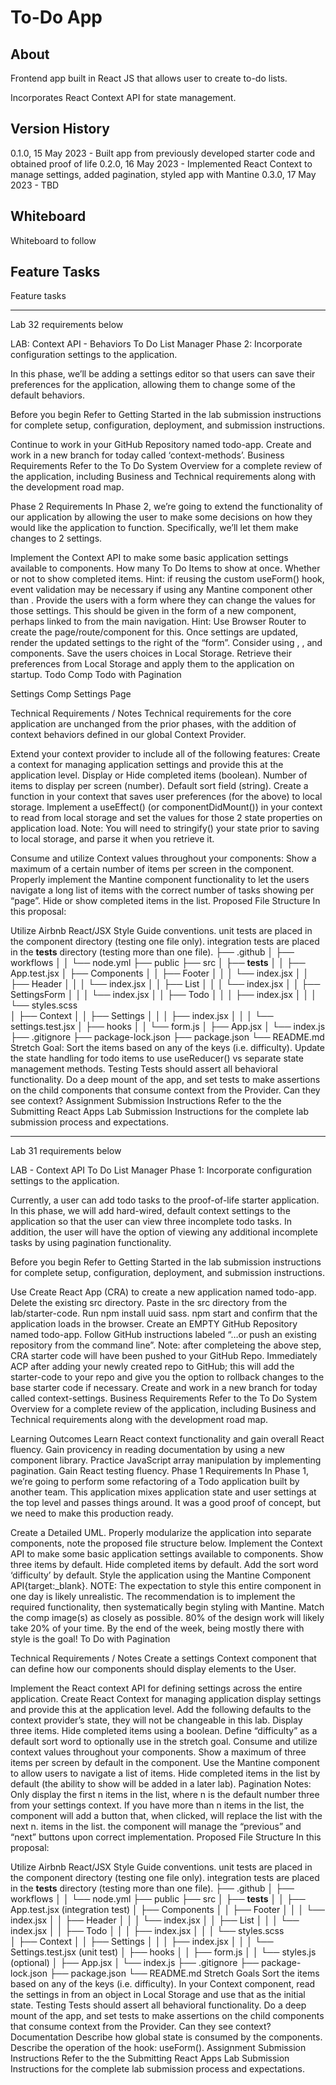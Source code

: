 # To-Do App

## About

Frontend app built in React JS that allows user to create to-do lists.

Incorporates React Context API for state management.

## Version History

0.1.0, 15 May 2023 - Built app from previously developed starter code and obtained proof of life
0.2.0, 16 May 2023 - Implemented React Context to manage settings, added pagination, styled app with Mantine
0.3.0, 17 May 2023 - TBD

## Whiteboard

Whiteboard to follow

## Feature Tasks

Feature tasks 




------------
Lab 32 requirements below

LAB: Context API - Behaviors
To Do List Manager Phase 2: Incorporate configuration settings to the application.

In this phase, we’ll be adding a settings editor so that users can save their preferences for the application, allowing them to change some of the default behaviors.

Before you begin
Refer to Getting Started in the lab submission instructions for complete setup, configuration, deployment, and submission instructions.

Continue to work in your GitHub Repository named todo-app.
Create and work in a new branch for today called ‘context-methods’.
Business Requirements
Refer to the To Do System Overview for a complete review of the application, including Business and Technical requirements along with the development road map.

Phase 2 Requirements
In Phase 2, we’re going to extend the functionality of our application by allowing the user to make some decisions on how they would like the application to function. Specifically, we’ll let them make changes to 2 settings.

Implement the Context API to make some basic application settings available to components.
How many To Do Items to show at once.
Whether or not to show completed items.
Hint: if reusing the custom useForm() hook, event validation may be necessary if using any Mantine component other than <TextInput />.
Provide the users with a form where they can change the values for those settings.
This should be given in the form of a new component, perhaps linked to from the main navigation.
Hint: Use Browser Router to create the page/route/component for this.
Once settings are updated, render the updated settings to the right of the “form”. Consider using <Grid />, <Card />, and <When /> components.
Save the users choices in Local Storage.
Retrieve their preferences from Local Storage and apply them to the application on startup.
Todo Comp
Todo with Pagination

Settings Comp
Settings Page

Technical Requirements / Notes
Technical requirements for the core application are unchanged from the prior phases, with the addition of context behaviors defined in our global Context Provider.

Extend your context provider to include all of the following features:
Create a context for managing application settings and provide this at the application level.
Display or Hide completed items (boolean).
Number of items to display per screen (number).
Default sort field (string).
Create a function in your context that saves user preferences (for the above) to local storage.
Implement a useEffect() (or componentDidMount()) in your context to read from local storage and set the values for those 2 state properties on application load.
Note: You will need to stringify() your state prior to saving to local storage, and parse it when you retrieve it.

Consume and utilize Context values throughout your components:
Show a maximum of a certain number of items per screen in the <List /> component.
Properly implement the Mantine <Pagination /> component functionality to let the users navigate a long list of items with the correct number of tasks showing per “page”.
Hide or show completed items in the list.
Proposed File Structure
In this proposal:

Utilize Airbnb React/JSX Style Guide conventions.
unit tests are placed in the component directory (testing one file only).
integration tests are placed in the __tests__ directory (testing more than one file).
├── .github
│   ├── workflows
│   │   └── node.yml
├── public
├── src
│   ├── __tests__
│   │   ├── App.test.jsx
│   ├── Components
│   │   ├── Footer
│   │   │   └── index.jsx
│   │   ├── Header
│   │   │   └── index.jsx
│   │   ├── List
│   │   │   └── index.jsx
│   │   ├── SettingsForm
│   │   │   └── index.jsx
│   │   ├── Todo
│   │   │   ├── index.jsx
│   │   │   └── styles.scss  
│   ├── Context
│   │   ├── Settings
│   │   │   ├── index.jsx
│   │   │   └── settings.test.jsx
│   ├── hooks
│   │   └── form.js
│   ├── App.jsx
│   └── index.js
├── .gitignore
├── package-lock.json
├── package.json
└── README.md
Stretch Goal:
Sort the items based on any of the keys (i.e. difficulty).
Update the state handling for todo items to use useReducer() vs separate state management methods.
Testing
Tests should assert all behavioral functionality.
Do a deep mount of the app, and set tests to make assertions on the child components that consume context from the Provider.
Can they see context?
Assignment Submission Instructions
Refer to the the Submitting React Apps Lab Submission Instructions for the complete lab submission process and expectations.

------------
Lab 31 requirements below

LAB - Context API
To Do List Manager Phase 1: Incorporate configuration settings to the application.

Currently, a user can add todo tasks to the proof-of-life starter application. In this phase, we will add hard-wired, default context settings to the application so that the user can view three incomplete todo tasks. In addition, the user will have the option of viewing any additional incomplete tasks by using pagination functionality.

Before you begin
Refer to Getting Started in the lab submission instructions for complete setup, configuration, deployment, and submission instructions.

Use Create React App (CRA) to create a new application named todo-app.
Delete the existing src directory.
Paste in the src directory from the lab/starter-code.
Run npm install uuid sass.
npm start and confirm that the application loads in the browser.
Create an EMPTY GitHub Repository named todo-app.
Follow GitHub instructions labeled “…or push an existing repository from the command line”.
Note: after completeing the above step, CRA starter code will have been pushed to your GitHub Repo.
Immediately ACP after adding your newly created repo to GitHub; this will add the starter-code to your repo and give you the option to rollback changes to the base starter code if necessary.
Create and work in a new branch for today called context-settings.
Business Requirements
Refer to the To Do System Overview for a complete review of the application, including Business and Technical requirements along with the development road map.

Learning Outcomes
Learn React context functionality and gain overall React fluency.
Gain provicency in reading documentation by using a new component library.
Practice JavaScript array manipulation by implementing pagination.
Gain React testing fluency.
Phase 1 Requirements
In Phase 1, we’re going to perform some refactoring of a Todo application built by another team. This application mixes application state and user settings at the top level and passes things around. It was a good proof of concept, but we need to make this production ready.

Create a Detailed UML.
Properly modularize the application into separate components, note the proposed file structure below.
Implement the Context API to make some basic application settings available to components.
Show three items by default.
Hide completed items by default.
Add the sort word ‘difficulty’ by default.
Style the application using the Mantine Component API{target:_blank}.
NOTE: The expectation to style this entire component in one day is likely unrealistic. The recommendation is to implement the required functionality, then systematically begin styling with Mantine. Match the comp image(s) as closely as possible. 80% of the design work will likely take 20% of your time. By the end of the week, being mostly there with style is the goal!
To Do with Pagination

Technical Requirements / Notes
Create a settings Context component that can define how our components should display elements to the User.

Implement the React context API for defining settings across the entire application.
Create React Context for managing application display settings and provide this at the application level.
Add the following defaults to the context provider’s state, they will not be changeable in this lab.
Display three items.
Hide completed items using a boolean.
Define “difficulty” as a default sort word to optionally use in the stretch goal.
Consume and utilize context values throughout your components.
Show a maximum of three items per screen by default in the <List /> component.
Use the Mantine <Pagination /> component to allow users to navigate a list of items.
Hide completed items in the list by default (the ability to show will be added in a later lab).
Pagination Notes:
Only display the first n items in the list, where n is the default number three from your settings context.
If you have more than n items in the list, the <Pagination /> component will add a button that, when clicked, will replace the list with the next n. items in the list.
the <Pagination /> component will manage the “previous” and “next” buttons upon correct implementation.
Proposed File Structure
In this proposal:

Utilize Airbnb React/JSX Style Guide conventions.
unit tests are placed in the component directory (testing one file only).
integration tests are placed in the __tests__ directory (testing more than one file).
├── .github
│   ├── workflows
│   │   └── node.yml
├── public
├── src
│   ├── __tests__
│   │   ├── App.test.jsx (integration test)
│   ├── Components
│   │   ├── Footer
│   │   │   └── index.jsx
│   │   ├── Header
│   │   │   └── index.jsx
│   │   ├── List
│   │   │   └── index.jsx
│   │   ├── Todo
│   │   │   ├── index.jsx
│   │   │   └── styles.scss  
│   ├── Context
│   │   ├── Settings
│   │   │   ├── index.jsx
│   │   │   └── Settings.test.jsx (unit test)
│   ├── hooks
│   │   ├── form.js
│   │   └── styles.js (optional)
│   ├── App.jsx
│   └── index.js
├── .gitignore
├── package-lock.json
├── package.json
└── README.md
Stretch Goals
Sort the items based on any of the keys (i.e. difficulty).
In your Context component, read the settings in from an object in Local Storage and use that as the initial state.
Testing
Tests should assert all behavioral functionality.
Do a deep mount of the app, and set tests to make assertions on the child components that consume context from the Provider.
Can they see context?
Documentation
Describe how global state is consumed by the components.
Describe the operation of the hook: useForm().
Assignment Submission Instructions
Refer to the the Submitting React Apps Lab Submission Instructions for the complete lab submission process and expectations.